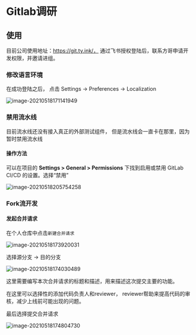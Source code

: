 # Gitlab调研

## 使用

目前公司使用地址：https://git.ty.ink/， 通过飞书授权登陆后，联系方哥申请开发权限，并邀请进组。 

### 修改语言环境

在成功登陆之后， 点击 Settings -> Preferences ->  Localization 

![image-20210518171141949](https://gitee.com/Goook/pictures/raw/master/uPic/image-20210518171141949.png)



### 禁用流水线

目前流水线还没有接入真正的外部测试组件， 但是流水线会一直卡在那里，因为暂时禁用流水线

#### 操作方法

可以在项目的 **Settings > General > Permissions** 下找到启用或禁用 GitLab CI/CD 的设置。选择“禁用”

![image-20210518205754258](https://gitee.com/Goook/pictures/raw/master/uPic/image-20210518205754258.png)

### Fork流开发

#### 发起合并请求

在个人仓库中点击`新建合并请求`

![image-20210518173920031](https://gitee.com/Goook/pictures/raw/master/uPic/image-20210518173920031.png)

选择源分支 -> 目的分支

![image-20210518174030489](https://gitee.com/Goook/pictures/raw/master/uPic/image-20210518174030489.png)

这里需要编写本次合并请求的标题和描述，用来描述这次提交主要的功能。  

在这里可以选择性的添加代码负责人和reviewer， reviewer帮助来提高代码的审核，减少上线前可能出现的问题。

最后选择提交合并请求

![image-20210518174804730](https://gitee.com/Goook/pictures/raw/master/uPic/image-20210518174804730.png)

